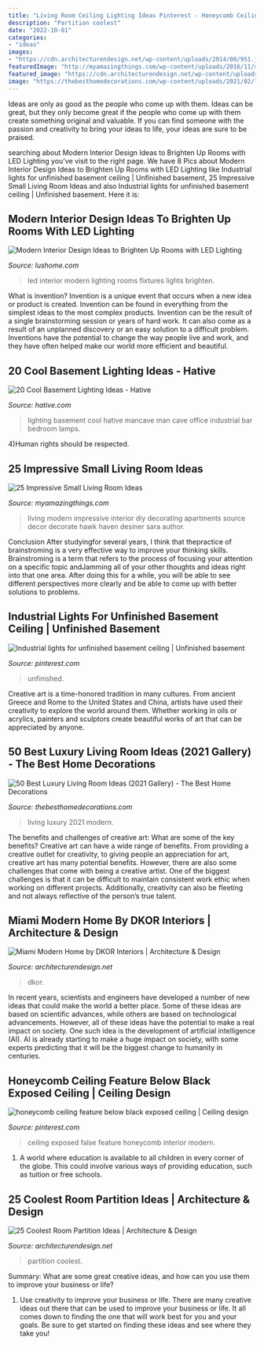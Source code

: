 ```yaml
---
title: "Living Room Ceiling Lighting Ideas Pinterest - Honeycomb Ceiling Feature Below Black Exposed Ceiling"
description: "Partition coolest"
date: "2022-10-01"
categories:
- "ideas"
images:
- "https://cdn.architecturendesign.net/wp-content/uploads/2014/08/951.jpg"
featuredImage: "http://myamazingthings.com/wp-content/uploads/2016/11/small-modern-living-room-decorating-ideas-diy-modern-living-room-decorating-ideas-for-apartments-home-1024x769.jpg"
featured_image: "https://cdn.architecturendesign.net/wp-content/uploads/2014/08/951.jpg"
image: "https://thebesthomedecorations.com/wp-content/uploads/2021/02/luxury-living-room-ideas-31.jpg"
---
```



Ideas are only as good as the people who come up with them.
Ideas can be great, but they only become great if the people who come up with them create something original and valuable. If you can find someone with the passion and creativity to bring your ideas to life, your ideas are sure to be praised.

	

		
searching about Modern Interior Design Ideas to Brighten Up Rooms with LED Lighting you've visit to the right page. We have 8 Pics about Modern Interior Design Ideas to Brighten Up Rooms with LED Lighting like Industrial lights for unfinished basement ceiling | Unfinished basement, 25 Impressive Small Living Room Ideas and also Industrial lights for unfinished basement ceiling | Unfinished basement. Here it is:
		
    
## Modern Interior Design Ideas To Brighten Up Rooms With LED Lighting

<img loading=lazy src="http://www.lushome.com/wp-content/uploads/2014/02/led-lights-modern-interior-design-ideas-9.jpg" onerror="this.onerror=null;this.src='https://tse1.mm.bing.net/th?id=OIP.l7Tsq0gzb0-PeIfdwsftiAAAAA&amp;pid=15.1';" alt="Modern Interior Design Ideas to Brighten Up Rooms with LED Lighting">

_Source: lushome.com_

>led interior modern lighting rooms fixtures lights brighten. 

	

What is invention?
Invention is a unique event that occurs when a new idea or product is created. Invention can be found in everything from the simplest ideas to the most complex products. Invention can be the result of a single brainstorming session or years of hard work. It can also come as a result of an unplanned discovery or an easy solution to a difficult problem. Inventions have the potential to change the way people live and work, and they have often helped make our world more efficient and beautiful.

    
## 20 Cool Basement Lighting Ideas - Hative

<img loading=lazy src="http://hative.com/wp-content/uploads/2014/05/basement-lighting-ideas/17-mancave-lighting.jpg" onerror="this.onerror=null;this.src='https://tse1.mm.bing.net/th?id=OIP.Lv5P2XWwy28z3Ls7FBCDywHaJ4&amp;pid=15.1';" alt="20 Cool Basement Lighting Ideas - Hative">

_Source: hative.com_

>lighting basement cool hative mancave man cave office industrial bar bedroom lamps. 

	

4)Human rights should be respected.

    
## 25 Impressive Small Living Room Ideas

<img loading=lazy src="http://myamazingthings.com/wp-content/uploads/2016/11/small-modern-living-room-decorating-ideas-diy-modern-living-room-decorating-ideas-for-apartments-home-1024x769.jpg" onerror="this.onerror=null;this.src='https://tse4.mm.bing.net/th?id=OIP.UOH5Y6gw5itCaMJANcpZsQHaFj&amp;pid=15.1';" alt="25 Impressive Small Living Room Ideas">

_Source: myamazingthings.com_

>living modern impressive interior diy decorating apartments source decor decorate hawk haven desiner sara author. 

	

Conclusion
After studyingfor several years, I think that thepractice of brainstroming is a very effective way to improve your thinking skills. Brainstroming is a term that refers to the process of focusing your attention on a specific topic andJamming all of your other thoughts and ideas right into that one area. After doing this for a while, you will be able to see different perspectives more clearly and be able to come up with better solutions to problems.

    
## Industrial Lights For Unfinished Basement Ceiling | Unfinished Basement

<img loading=lazy src="https://i.pinimg.com/736x/ec/1a/90/ec1a903db61477bd3f34826caf47aff1.jpg" onerror="this.onerror=null;this.src='https://tse2.mm.bing.net/th?id=OIP.ASG2_jGM5ikmaa0aKb89hgHaJ3&amp;pid=15.1';" alt="Industrial lights for unfinished basement ceiling | Unfinished basement">

_Source: pinterest.com_

>unfinished. 

	

Creative art is a time-honored tradition in many cultures. From ancient Greece and Rome to the United States and China, artists have used their creativity to explore the world around them. Whether working in oils or acrylics, painters and sculptors create beautiful works of art that can be appreciated by anyone.

    
## 50 Best Luxury Living Room Ideas (2021 Gallery) - The Best Home Decorations

<img loading=lazy src="https://thebesthomedecorations.com/wp-content/uploads/2021/02/luxury-living-room-ideas-31.jpg" onerror="this.onerror=null;this.src='https://tse1.mm.bing.net/th?id=OIP.s6i4CdXSaxPdvbV513I2NgHaIO&amp;pid=15.1';" alt="50 Best Luxury Living Room Ideas (2021 Gallery) - The Best Home Decorations">

_Source: thebesthomedecorations.com_

>living luxury 2021 modern. 

	

The benefits and challenges of creative art: What are some of the key benefits?
Creative art can have a wide range of benefits. From providing a creative outlet for creativity, to giving people an appreciation for art, creative art has many potential benefits. However, there are also some challenges that come with being a creative artist. One of the biggest challenges is that it can be difficult to maintain consistent work ethic when working on different projects. Additionally, creativity can also be fleeting and not always reflective of the person’s true talent.

    
## Miami Modern Home By DKOR Interiors | Architecture &amp; Design

<img loading=lazy src="https://cdn.architecturendesign.net/wp-content/uploads/2014/07/Miami-Modern-Home-19.jpg" onerror="this.onerror=null;this.src='https://tse4.mm.bing.net/th?id=OIP.0D9Bvd9P2R2p-_5hTswORwHaLH&amp;pid=15.1';" alt="Miami Modern Home by DKOR Interiors | Architecture &amp; Design">

_Source: architecturendesign.net_

>dkor. 

	

In recent years, scientists and engineers have developed a number of new ideas that could make the world a better place. Some of these ideas are based on scientific advances, while others are based on technological advancements. However, all of these ideas have the potential to make a real impact on society. One such idea is the development of artificial intelligence (AI). AI is already starting to make a huge impact on society, with some experts predicting that it will be the biggest change to humanity in centuries.

    
## Honeycomb Ceiling Feature Below Black Exposed Ceiling | Ceiling Design

<img loading=lazy src="https://i.pinimg.com/736x/4a/b9/fd/4ab9fd8fb738aa9285624417bfdbce7e.jpg" onerror="this.onerror=null;this.src='https://tse4.mm.bing.net/th?id=OIP.ODA4877nWDjBIdupqtHGKwHaJ4&amp;pid=15.1';" alt="honeycomb ceiling feature below black exposed ceiling | Ceiling design">

_Source: pinterest.com_

>ceiling exposed false feature honeycomb interior modern. 

	

1. A world where education is available to all children in every corner of the globe. This could involve various ways of providing education, such as tuition or free schools. 

    
## 25 Coolest Room Partition Ideas | Architecture &amp; Design

<img loading=lazy src="https://cdn.architecturendesign.net/wp-content/uploads/2014/08/951.jpg" onerror="this.onerror=null;this.src='https://tse1.mm.bing.net/th?id=OIP.l6uPWvwx0ulWGilhQm37mgHaLK&amp;pid=15.1';" alt="25 Coolest Room Partition Ideas | Architecture &amp; Design">

_Source: architecturendesign.net_

>partition coolest. 

	

Summary: What are some great creative ideas, and how can you use them to improve your business or life?
1. Use creativity to improve your business or life.
There are many creative ideas out there that can be used to improve your business or life. It all comes down to finding the one that will work best for you and your goals. Be sure to get started on finding these ideas and see where they take you!

